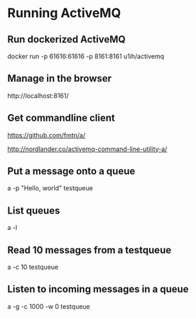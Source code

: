 # Running ActiveMQ

## Run dockerized ActiveMQ

docker run -p 61616:61616 -p 8161:8161 u1ih/activemq

## Manage in the browser

http://localhost:8161/

## Get commandline client

https://github.com/fmtn/a/

http://nordlander.co/activemq-command-line-utility-a/

## Put a message onto a queue

a -p "Hello, world" testqueue

## List queues

a -l

## Read 10 messages from a testqueue

a -c 10 testqueue

## Listen to incoming messages in a queue

a -g -c 1000 -w 0 testqueue



